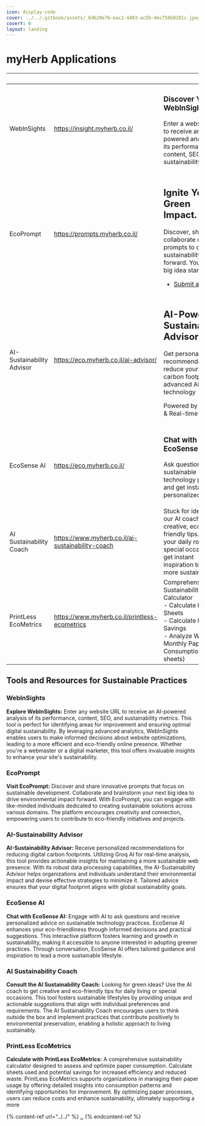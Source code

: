 ```yaml
---
icon: display-code
cover: ../../.gitbook/assets/_6d620e7b-eac2-4403-ac5b-4ec758b0281c.jpeg
coverY: 0
layout: landing
---
```


# myHerb Applications

<table data-view="cards"><thead><tr><th></th><th data-type="content-ref"></th><th></th><th><select><option value="PJubOpNy2Gbt" label="Production In Review" color="blue"></option></select></th><th data-type="content-ref"></th><th data-type="rating" data-max="5"></th><th data-hidden data-card-cover data-type="files"></th></tr></thead><tbody><tr><td>WebInSights</td><td><a href="https://insight.myherb.co.il/">https://insight.myherb.co.il/</a></td><td><h3>Discover Your WebInSights</h3><p>Enter a website URL to receive an AI-powered analysis of its performance, content, SEO, and sustainability.</p></td><td><span data-option="PJubOpNy2Gbt">Production In Review</span></td><td></td><td>null</td><td><a href="../../.gitbook/assets/WebInSight-AI-Powered-Website-Analysis-Optimization-06-21-2025_02_37_PM.png">WebInSight-AI-Powered-Website-Analysis-Optimization-06-21-2025_02_37_PM.png</a></td></tr><tr><td>EcoPrompt</td><td><a href="https://prompts.myherb.co.il/">https://prompts.myherb.co.il/</a></td><td><h2>Ignite Your Green Impact.</h2><p>Discover, share, and collaborate on prompts to drive sustainability forward. Your next big idea starts here.</p><ul><li><a href="https://prompts.myherb.co.il/prompts/submit">Submit a Prompt</a></li></ul></td><td><span data-option="PJubOpNy2Gbt">Production In Review</span></td><td><a href="ecoprompts-your-friendly-sustainability-community-hub.md">ecoprompts-your-friendly-sustainability-community-hub.md</a></td><td>null</td><td><a href="../../.gitbook/assets/EcoPrompts-Sustainability-Prompt-Bank-06-21-2025_10_35_PM.png">EcoPrompts-Sustainability-Prompt-Bank-06-21-2025_10_35_PM.png</a></td></tr><tr><td>AI-Sustainability Advisor</td><td><a href="https://eco.myherb.co.il/ai-advisor/">https://eco.myherb.co.il/ai-advisor/</a></td><td><h2>AI-Powered Sustainability Advisor</h2><p>Get personalized recommendations to reduce your digital carbon footprint with advanced AI technology</p><p>Powered by Groq AI &#x26; Real-time Analysis</p></td><td><span data-option="PJubOpNy2Gbt">Production In Review</span></td><td><a href="ai-sustainability-advisor-ecosense-ai.md">ai-sustainability-advisor-ecosense-ai.md</a></td><td>5</td><td><a href="../../.gitbook/assets/EcoSense-Sustainable-Device-Usage-06-21-2025_01_26_PM.png">EcoSense-Sustainable-Device-Usage-06-21-2025_01_26_PM.png</a></td></tr><tr><td>EcoSense AI</td><td><a href="https://eco.myherb.co.il/">https://eco.myherb.co.il/</a></td><td><h3>Chat with EcoSense AI</h3><p>Ask questions about sustainable technology practices and get instant, personalized advice</p></td><td><span data-option="PJubOpNy2Gbt">Production In Review</span></td><td></td><td>null</td><td><a href="../../.gitbook/assets/EcoSense-Sustainable-Device-Usage-06-21-2025_01_18_PM.png">EcoSense-Sustainable-Device-Usage-06-21-2025_01_18_PM.png</a></td></tr><tr><td>AI Sustainability Coach</td><td><a href="https://www.myherb.co.il/ai-sustainability-coach">https://www.myherb.co.il/ai-sustainability-coach</a></td><td>Stuck for ideas? Ask our AI coach for creative, eco-friendly tips. From your daily routine to special occasions, get instant inspiration to live more sustainably.</td><td><span data-option="PJubOpNy2Gbt">Production In Review</span></td><td></td><td>null</td><td><a href="../../.gitbook/assets/AI-Sustainability-Coach-myHerb-06-21-2025_10_40_PM.png">AI-Sustainability-Coach-myHerb-06-21-2025_10_40_PM.png</a></td></tr><tr><td>PrintLess EcoMetrics</td><td><a href="https://www.myherb.co.il/printless-ecometrics">https://www.myherb.co.il/printless-ecometrics</a></td><td>Comprehensive Sustainability Calculator<br>- Calculate by Sheets<br>- Calculate by Savings<br>- Analyze Website Monthly Paper Consumption (A4 sheets)</td><td><span data-option="PJubOpNy2Gbt">Production In Review</span></td><td></td><td>null</td><td><a href="../../.gitbook/assets/PrintLess-EcoMetrics-myHerb-06-21-2025_10_00_PM.png">PrintLess-EcoMetrics-myHerb-06-21-2025_10_00_PM.png</a></td></tr></tbody></table>

## Tools and Resources for Sustainable Practices

### WebInSights

**Explore WebInSights:** Enter any website URL to receive an AI-powered analysis of its performance, content, SEO, and sustainability metrics. This tool is perfect for identifying areas for improvement and ensuring optimal digital sustainability. By leveraging advanced analytics, WebInSights enables users to make informed decisions about website optimizations, leading to a more efficient and eco-friendly online presence. Whether you're a webmaster or a digital marketer, this tool offers invaluable insights to enhance your site's sustainability.

### EcoPrompt

**Visit EcoPrompt:** Discover and share innovative prompts that focus on sustainable development. Collaborate and brainstorm your next big idea to drive environmental impact forward. With EcoPrompt, you can engage with like-minded individuals dedicated to creating sustainable solutions across various domains. The platform encourages creativity and connection, empowering users to contribute to eco-friendly initiatives and projects.

### AI-Sustainability Advisor

**AI-Sustainability Advisor:** Receive personalized recommendations for reducing digital carbon footprints. Utilizing Groq AI for real-time analysis, this tool provides actionable insights for maintaining a more sustainable web presence. With its robust data processing capabilities, the AI-Sustainability Advisor helps organizations and individuals understand their environmental impact and devise effective strategies to minimize it. Tailored advice ensures that your digital footprint aligns with global sustainability goals.

### EcoSense AI

**Chat with EcoSense AI:** Engage with AI to ask questions and receive personalized advice on sustainable technology practices. EcoSense AI enhances your eco-friendliness through informed decisions and practical suggestions. This interactive platform fosters learning and growth in sustainability, making it accessible to anyone interested in adopting greener practices. Through conversation, EcoSense AI offers tailored guidance and inspiration to lead a more sustainable lifestyle.

### AI Sustainability Coach

**Consult the AI Sustainability Coach:** Looking for green ideas? Use the AI coach to get creative and eco-friendly tips for daily living or special occasions. This tool fosters sustainable lifestyles by providing unique and actionable suggestions that align with individual preferences and requirements. The AI Sustainability Coach encourages users to think outside the box and implement practices that contribute positively to environmental preservation, enabling a holistic approach to living sustainably.

### PrintLess EcoMetrics

**Calculate with PrintLess EcoMetrics:** A comprehensive sustainability calculator designed to assess and optimize paper consumption. Calculate sheets used and potential savings for increased efficiency and reduced waste. PrintLess EcoMetrics supports organizations in managing their paper usage by offering detailed insights into consumption patterns and identifying opportunities for improvement. By optimizing paper processes, users can reduce costs and enhance sustainability, ultimately supporting a more

{% content-ref url="../../" %}
[..](../../)
{% endcontent-ref %}

